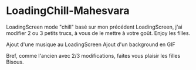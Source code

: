 # LoadingChill-Mahesvara
LoadingScreen mode "chill" basé sur mon précédent LoadingScreen, j'ai modifier 2 ou 3 petits trucs, à vous de le mettre à votre goût. Enjoy les filles.

Ajout d'une musique au LoadingScreen
Ajout d'un background en GIF

Bref, comme l'ancien avec 2/3 modifications, faites vous plaisir les filles
Bisous.
